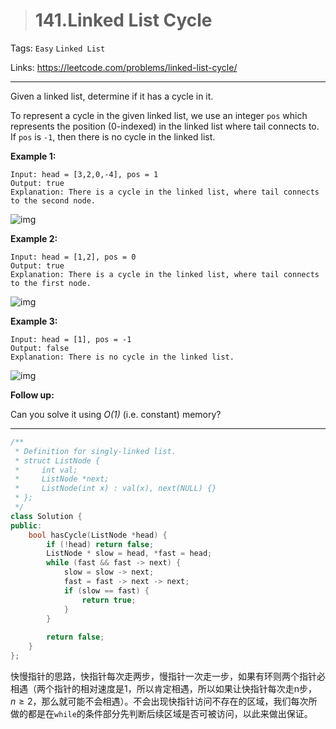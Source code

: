 > # 141.Linked List Cycle

Tags: `Easy` `Linked List`

Links: <https://leetcode.com/problems/linked-list-cycle/>

---

Given a linked list, determine if it has a cycle in it.

To represent a cycle in the given linked list, we use an integer `pos` which represents the position (0-indexed) in the linked list where tail connects to. If `pos` is `-1`, then there is no cycle in the linked list.

 

**Example 1:**

```
Input: head = [3,2,0,-4], pos = 1
Output: true
Explanation: There is a cycle in the linked list, where tail connects to the second node.
```

![img](https://assets.leetcode.com/uploads/2018/12/07/circularlinkedlist.png)

**Example 2:**

```
Input: head = [1,2], pos = 0
Output: true
Explanation: There is a cycle in the linked list, where tail connects to the first node.
```

![img](https://assets.leetcode.com/uploads/2018/12/07/circularlinkedlist_test2.png)

**Example 3:**

```
Input: head = [1], pos = -1
Output: false
Explanation: There is no cycle in the linked list.
```

![img](https://assets.leetcode.com/uploads/2018/12/07/circularlinkedlist_test3.png)

 

**Follow up:**

Can you solve it using *O(1)* (i.e. constant) memory?

---

```c++
/**
 * Definition for singly-linked list.
 * struct ListNode {
 *     int val;
 *     ListNode *next;
 *     ListNode(int x) : val(x), next(NULL) {}
 * };
 */
class Solution {
public:
    bool hasCycle(ListNode *head) {
        if (!head) return false;
        ListNode * slow = head, *fast = head;
        while (fast && fast -> next) {
            slow = slow -> next;
            fast = fast -> next -> next;
            if (slow == fast) {
                return true;
            }
        }
        
        return false;
    }
};
```

快慢指针的思路，快指针每次走两步，慢指针一次走一步，如果有环则两个指针必相遇（两个指针的相对速度是1，所以肯定相遇，所以如果让快指针每次走n步， $n\geq2$，那么就可能不会相遇）。不会出现快指针访问不存在的区域，我们每次所做的都是在`while`的条件部分先判断后续区域是否可被访问，以此来做出保证。